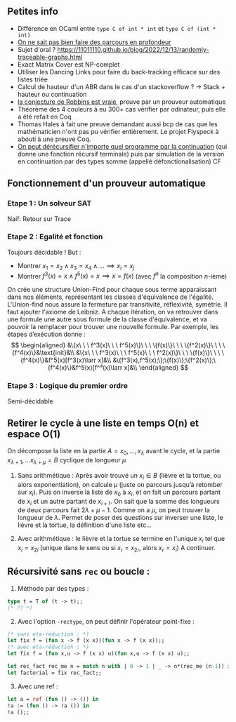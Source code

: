 

## Petites info

- Différence en OCaml entre `type C of int * int` et `type C of (int * int)`
- [On ne sait pas bien faire des parcours en profondeur](https://11011110.github.io/blog/2013/12/17/stack-based-graph-traversal.html)
- Sujet d'oral ? https://11011110.github.io/blog/2022/12/13/randomly-traceable-graphs.html
- Exact Matrix Cover est NP-complet
- Utiliser les Dancing Links pour faire du back-tracking efficace sur des listes triée
- Calcul de hauteur d'un ABR dans le cas d'un stackoverflow ? -> Stack + hauteur ou continuation
- [la conjecture de Robbins est vraie](https://en.wikipedia.org/wiki/Robbins_algebra), preuve par un prouveur automatique
- Théorème des 4 couleurs à eu 300+ cas vérifier par odinateur, puis elle a été refait en Coq
- Thomas Hales à fait une preuve demandant aussi bcp de cas que les mathématicien n'ont pas pu vérifier entièrement. Le projet Flyspeck à abouti à une preuve Coq.
- [On peut dérécursifier n'importe quel programme par la continuation](https://media.devenirenseignant.gouv.fr/file/agregation_externe/32/6/sujet0_agregation_externe_informatique_epreuve1_1422326.pdf) (qui donne une fonction récursif terminale) puis par simulation de la version en continuation par des types somme (appellé défonctionalisation) CF
## Fonctionnement d'un prouveur automatique
### Etape 1 : Un solveur SAT
Naif: Retour sur Trace
### Etape 2 : Egalité et fonction
Toujours décidable !
But :
 - Montrer $x_1 =x_2 \land x_3 = x_4 \land ... \implies x_i = x_j$
 - Montrer $f^3(x)=x \land f^5(x) = x \implies x=f(x)$ (avec $f^n$ la composition $n$-ième)

On crée une structure Union-Find pour chaque sous terme apparaissant dans nos éléments, représentant les classes d'équivalence de l'égalité.
L'Union-find nous assure la fermeture par transitivité, réflexivité, symétrie.
Il faut ajouter l'axiome de Leibniz.
A chaque itération, on va retrouver dans une formule une autre sous formule de la classe d'équivalence, et va pouvoir la remplacer pour trouver une nouvelle formule.
Par exemple, les étapes d’exécution donne :
$$
\begin{aligned}
&\{x\ \ \ f^3(x)\ \ \ f^5(x)\}\ \ \ \{f(x)\}\ \ \ \{f^2(x)\}\ \ \ \{f^4(x)\}&\text{init}&\\
&\{x\ \ \ f^3(x)\ \ \ f^5(x)\ \ \ f^2(x)\}\ \ \ \{f(x)\}\ \ \ \{f^4(x)\}&f^5(x)[f^3(x)\larr x]&\\
&\{f^3(x),f^5(x);\};\{f(x)\};\{f^2(x)\};\{f^4(x)\}&f^5(x)[f^³(x)\larr x]&\\
\end{aligned}
$$


### Etape 3 : Logique du premier ordre
Semi-décidable


## Retirer le cycle à une liste en temps O(n) et espace O(1)

On décompose la liste en la partie $A = x_0 , ... , x_\lambda$ avant le cycle, et la partie $x_{\lambda+1}, ... x_{\lambda+\mu} = B$ cyclique de longueur $\mu$
1. Sans arithmétique :
Après avoir trouvé un $x_i\in B$ (lièvre et la tortue, ou alors exponentiation), on calcule $\mu$ (juste on parcours jusqu’à retomber sur $x_i$).
Puis on inverse la liste de $x_0$ à $x_i$, et on fait un parcours partant de $x_i$ et un autre partant de $x_{i+1}$.
On sait que la somme des longueurs de deux parcours fait $2\lambda + \mu -1$.
Comme on a $\mu$, on peut trouver la longueur de $\lambda$.
Permet de poser des questions sur inverser une liste, le lièvre et la tortue, la définition d'une liste etc...

2. Avec arithmétique :
le lièvre et la tortue se termine en l'unique $x_i$ tel que $x_i = x_{2i}$ (unique dans le sens ou si $x_r = x_{2r}$, alors $x_r = x_i$)
A continuer.

## Récursivité sans `rec` ou boucle :
1. Méthode par des types :

```ocaml
type t = T of (t -> t);;
(* ?? *)
```
2. Avec l'option `-rectype`, on peut définir l'opérateur point-fixe :
```ocaml
(* sans eta-réduction : *)
let fix f = (fun x -> f (x x))(fun x -> f (x x));;
(* avec eta-réduction : *)
let fix f = (fun x,u -> f (x x) u)(fun x,u -> f (x x) u);;

let rec_fact rec_me n = match n with | 0 -> 1 | _ -> n*(rec_me (n-1)) in
let factorial = fix rec_fact;;
```
3. Avec une ref :
```ocaml
let a = ref (fun () -> ()) in
!a := (fun () -> !a ()) in
!a ();;
```
<!--stackedit_data:
eyJoaXN0b3J5IjpbNDk2ODI4NzY4LC0xNzAxMDU3MzAwLDE5Nj
QzNzE5NF19
-->